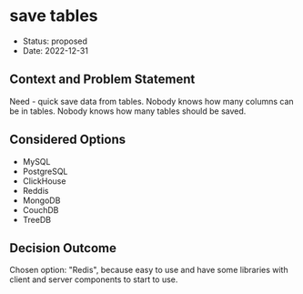 # save tables

* Status: proposed
* Date: 2022-12-31

## Context and Problem Statement

Need - quick save data from tables. Nobody knows how many columns can be in tables. Nobody knows how many tables should be saved.

## Considered Options

* MySQL
* PostgreSQL
* ClickHouse
* Reddis
* MongoDB
* CouchDB
* TreeDB

## Decision Outcome

Chosen option: "Redis", because easy to use and have some libraries with client and server components to start to use.
